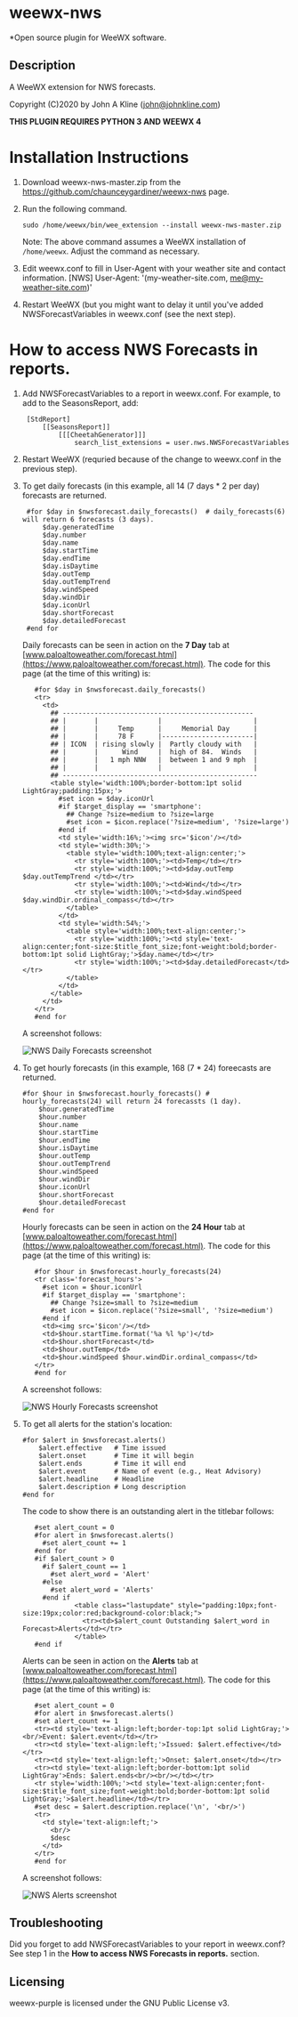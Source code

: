 # weewx-nws
*Open source plugin for WeeWX software.

## Description

A WeeWX extension for NWS forecasts.

Copyright (C)2020 by John A Kline (john@johnkline.com)

**THIS PLUGIN REQUIRES PYTHON 3 AND WEEWX 4**

# Installation Instructions

1. Download weewx-nws-master.zip from the https://github.com/chaunceygardiner/weewx-nws page.

1. Run the following command.
   ```
   sudo /home/weewx/bin/wee_extension --install weewx-nws-master.zip
   ```
   Note: The above command assumes a WeeWX installation of `/home/weewx`.
         Adjust the command as necessary.

1. Edit weewx.conf to fill in User-Agent with your weather site and contact information.
   [NWS]
       User-Agent: '(my-weather-site.com, me@my-weather-site.com)'

1. Restart WeeWX (but you might want to delay it until you've added NWSForecastVariables in weewx.conf
   (see the next step).

# How to access NWS Forecasts in reports.

1. Add NWSForecastVariables to a  report in weewx.conf.  For example, to add to the SeasonsReport, add:
   ```
    [StdReport]
        [[SeasonsReport]]
            [[[CheetahGenerator]]]
                search_list_extensions = user.nws.NWSForecastVariables
   ```

1. Restart WeeWX (requried because of the change to weewx.conf in the previous step).

1.  To get daily forecasts (in this example, all 14 (7 days * 2 per day) forecasts are returned.
    ```
     #for $day in $nwsforecast.daily_forecasts()  # daily_forecasts(6) will return 6 forecasts (3 days).
         $day.generatedTime
         $day.number
         $day.name
         $day.startTime
         $day.endTime
         $day.isDaytime
         $day.outTemp
         $day.outTempTrend
         $day.windSpeed
         $day.windDir
         $day.iconUrl
         $day.shortForecast
         $day.detailedForecast
     #end for
    ```
    Daily forecasts can be seen in action on the **7 Day** tab at [www.paloaltoweather.com/forecast.html](https://www.paloaltoweather.com/forecast.html).
    The code for this page (at the time of this writing) is:
    ```
       #for $day in $nwsforecast.daily_forecasts()
       <tr>
         <td>
           ## ------------------------------------------------
           ## |       |               |                       |
           ## |       |     Temp      |     Memorial Day      |
           ## |       |     78 F      |-----------------------|
           ## | ICON  | rising slowly |  Partly cloudy with   |
           ## |       |      Wind     |  high of 84.  Winds   |
           ## |       |   1 mph NNW   |  between 1 and 9 mph  |
           ## |       |               |                       |
           ## -------------------------------------------------
           <table style='width:100%;border-bottom:1pt solid LightGray;padding:15px;'>
             #set icon = $day.iconUrl
             #if $target_display == 'smartphone':
               ## Change ?size=medium to ?size=large
               #set icon = $icon.replace('?size=medium', '?size=large')
             #end if
             <td style='width:16%;'><img src='$icon'/></td>
             <td style='width:30%;'>
               <table style='width:100%;text-align:center;'>
                 <tr style='width:100%;'><td>Temp</td></tr>
                 <tr style='width:100%;'><td>$day.outTemp $day.outTempTrend </td></tr>
                 <tr style='width:100%;'><td>Wind</td></tr>
                 <tr style='width:100%;'><td>$day.windSpeed $day.windDir.ordinal_compass</td></tr>
               </table>
             </td>
             <td style='width:54%;'>
               <table style='width:100%;text-align:center;'>
                 <tr style='width:100%;'><td style='text-align:center;font-size:$title_font_size;font-weight:bold;border-bottom:1pt solid LightGray;'>$day.name</td></tr>
                 <tr style='width:100%;'><td>$day.detailedForecast</td></tr>
               </table>
             </td>
           </table>
         </td>
       </tr>
       #end for
    ```
    A screenshot follows:

    ![NWS Daily Forecasts screenshot](daily_forecasts.jpg)

1.  To get hourly forecasts (in this example, 168 (7 * 24) foreecasts are returned.
    ```
    #for $hour in $nwsforecast.hourly_forecasts() # hourly_forecasts(24) will return 24 forecassts (1 day).
        $hour.generatedTime
        $hour.number
        $hour.name
        $hour.startTime
        $hour.endTime
        $hour.isDaytime
        $hour.outTemp
        $hour.outTempTrend
        $hour.windSpeed
        $hour.windDir
        $hour.iconUrl
        $hour.shortForecast
        $hour.detailedForecast
    #end for
    ```
    Hourly forecasts can be seen in action on the **24 Hour** tab at [www.paloaltoweather.com/forecast.html](https://www.paloaltoweather.com/forecast.html).
    The code for this page (at the time of this writing) is:
    ```
       #for $hour in $nwsforecast.hourly_forecasts(24)
       <tr class='forecast_hours'>
         #set icon = $hour.iconUrl
         #if $target_display == 'smartphone':
           ## Change ?size=small to ?size=medium
           #set icon = $icon.replace('?size=small', '?size=medium')
         #end if
         <td><img src='$icon'/></td>
         <td>$hour.startTime.format('%a %l %p')</td>
         <td>$hour.shortForecast</td>
         <td>$hour.outTemp</td>
         <td>$hour.windSpeed $hour.windDir.ordinal_compass</td>
       </tr>
       #end for
    ```
    A screenshot follows:
 
    ![NWS Hourly Forecasts screenshot](hourly_forecasts.jpg)

1.  To get all alerts for the station's location:
    ```
    #for $alert in $nwsforecast.alerts()
        $alert.effective   # Time issued
        $alert.onset       # Time it will begin
        $alert.ends        # Time it will end
        $alert.event       # Name of event (e.g., Heat Advisory)
        $alert.headline    # Headline
        $alert.description # Long description
    #end for
    ```
    The code to show there is an outstanding alert in the titlebar follows:
    ```
       #set alert_count = 0
       #for alert in $nwsforecast.alerts()
         #set alert_count += 1
       #end for
       #if $alert_count > 0
         #if $alert_count == 1
           #set alert_word = 'Alert'
         #else
           #set alert_word = 'Alerts'
         #end if
                 <table class="lastupdate" style="padding:10px;font-size:19px;color:red;background-color:black;">
                   <tr><td>$alert_count Outstanding $alert_word in Forecast>Alerts</td></tr>
                 </table>
       #end if
    ```
    Alerts can be seen in action on the **Alerts** tab at [www.paloaltoweather.com/forecast.html](https://www.paloaltoweather.com/forecast.html).
    The code for this page (at the time of this writing) is:
    ```
       #set alert_count = 0
       #for alert in $nwsforecast.alerts()
       #set alert_count += 1
       <tr><td style='text-align:left;border-top:1pt solid LightGray;'><br/>Event: $alert.event</td></tr>
       <tr><td style='text-align:left;'>Issued: $alert.effective</td></tr>
       <tr><td style='text-align:left;'>Onset: $alert.onset</td></tr>
       <tr><td style='text-align:left;border-bottom:1pt solid LightGray'>Ends: $alert.ends<br/><br/></td></tr>
       <tr style='width:100%;'><td style='text-align:center;font-size:$title_font_size;font-weight:bold;border-bottom:1pt solid LightGray;'>$alert.headline</td></tr>
       #set desc = $alert.description.replace('\n', '<br/>')
       <tr>
         <td style='text-align:left;'>
           <br/>
           $desc
         </td>
       </tr>
       #end for
    ```
    A screenshot follows:
 
    ![NWS Alerts screenshot](alerts.jpg)

## Troubleshooting

Did you forget to add NWSForecastVariables to your report in weewx.conf?  See step 1 in the **How to access NWS Forecasts in reports.** section.

## Licensing

weewx-purple is licensed under the GNU Public License v3.
